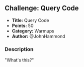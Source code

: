 ## Challenge: Query Code

- **Title:** Query Code
- **Points:** 50
- **Category:** Warmups
- **Author:** @JohnHammond

### Description

"What's this?"

